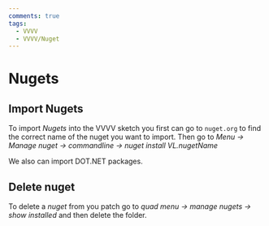 ```yaml
---
comments: true
tags:
  - VVVV
  - VVVV/Nuget
---
```


# Nugets
## Import Nugets
To import *Nugets* into the VVVV sketch you first can go to `nuget.org` to find the correct name of the nuget you want to import.
Then go to *Menu -> Manage nuget -> commandline -> nuget install VL.nugetName*

We also can import DOT.NET packages.

## Delete nuget
To delete a *nuget* from you patch go to *quad menu -> manage nugets -> show installed*
and then delete the folder.